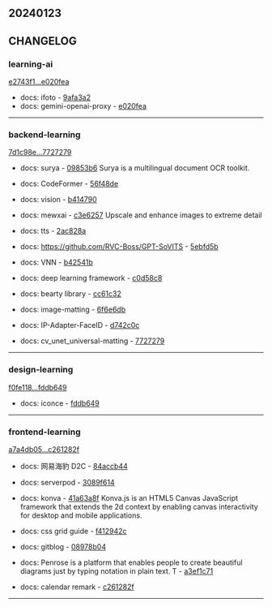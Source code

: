 ## 20240123

## CHANGELOG

### learning-ai

[e2743f1...e020fea](https://github.com/zhbhun/learning-ai/compare/e2743f1...e020fea)

* docs: ifoto - [9afa3a2](https://github.com/zhbhun/learning-ai/commit/9afa3a22a01247ad6f3b20a003b0b0382196b9d1)
* docs: gemini-openai-proxy - [e020fea](https://github.com/zhbhun/learning-ai/commit/e020feaf27da8d05924256d93b640e9cf0da5539)

---

### backend-learning

[7d1c98e...7727279](https://github.com/zhbhun/backend-learning/compare/7d1c98e...7727279)

* docs: surya - [09853b6](https://github.com/zhbhun/backend-learning/commit/09853b6ed58dab0934de2058b739ee0375fec654)
    Surya is a multilingual document OCR toolkit.
    

* docs: CodeFormer - [56f48de](https://github.com/zhbhun/backend-learning/commit/56f48debbe32a1a076c9a5bafaeb32aef829087b)
* docs: vision - [b414790](https://github.com/zhbhun/backend-learning/commit/b414790d42176cc7e05806c24df03ab582e3d7b9)
* docs: mewxai - [c3e6257](https://github.com/zhbhun/backend-learning/commit/c3e625749d3ee6704b5795e9058a760ef90c628c)
    Upscale and enhance images to extreme detail
    

* docs: tts - [2ac828a](https://github.com/zhbhun/backend-learning/commit/2ac828a9b0267364b096fb681f12ea37875ba7e9)
* docs: https://github.com/RVC-Boss/GPT-SoVITS - [5ebfd5b](https://github.com/zhbhun/backend-learning/commit/5ebfd5b2eaeab5c689b8b957cab83a1a21bc274f)
* docs: VNN - [b42541b](https://github.com/zhbhun/backend-learning/commit/b42541bb8a0590117fb99ac9634c20ae31c408f6)
* docs: deep learning framework - [c0d58c8](https://github.com/zhbhun/backend-learning/commit/c0d58c805e40a0d705fd7187240ea7f544d24329)
* docs: bearty library - [cc61c32](https://github.com/zhbhun/backend-learning/commit/cc61c32350c1e7982dc4a8bdb9c18bed1b6059bb)
* docs: image-matting - [6f6e6db](https://github.com/zhbhun/backend-learning/commit/6f6e6dbf796a9ff193b5b0c41833e58d0eb575d7)
* docs: IP-Adapter-FaceID - [d742c0c](https://github.com/zhbhun/backend-learning/commit/d742c0c398659a64c037c3898f715ea4468f5050)
* docs: cv_unet_universal-matting - [7727279](https://github.com/zhbhun/backend-learning/commit/77272794496263c59f2771bdb2214ba962a8f207)

---

### design-learning

[f0fe118...fddb649](https://github.com/zhbhun/design-learning/compare/f0fe118...fddb649)

* docs: iconce - [fddb649](https://github.com/zhbhun/design-learning/commit/fddb649d690b56fbc99e9b5022ca9446f8c147b3)

---

### frontend-learning

[a7a4db05...c261282f](https://github.com/zhbhun/frontend-learning/compare/a7a4db05...c261282f)

* docs: 网易海豹 D2C - [84accb44](https://github.com/zhbhun/frontend-learning/commit/84accb449e8d365e3818303cebb3bbfe6a4046b2)
* docs: serverpod - [3089f614](https://github.com/zhbhun/frontend-learning/commit/3089f614e19588f76b3e562d4d7c2ff30568abad)
* docs: konva - [41a63a8f](https://github.com/zhbhun/frontend-learning/commit/41a63a8f40453b3af78ba2e03c43677a43527a5b)
    Konva.js is an HTML5 Canvas JavaScript framework that extends the 2d context by enabling canvas interactivity for desktop and mobile applications.
    

* docs: css grid guide - [f412942c](https://github.com/zhbhun/frontend-learning/commit/f412942c50772fcf6ebe9b9fa47ee9d0bd951915)
* docs: gitblog - [08978b04](https://github.com/zhbhun/frontend-learning/commit/08978b045cffda57d79203810f65a3aaf368ca29)
* docs: Penrose is a platform that enables people to create beautiful diagrams just by typing notation in plain text. T - [a3ef1c71](https://github.com/zhbhun/frontend-learning/commit/a3ef1c71cace00c0b86218cb7d83ffa7b3f016d7)
* docs: calendar remark - [c261282f](https://github.com/zhbhun/frontend-learning/commit/c261282f741de9a230c16ae7c473416dc0409c45)

---

